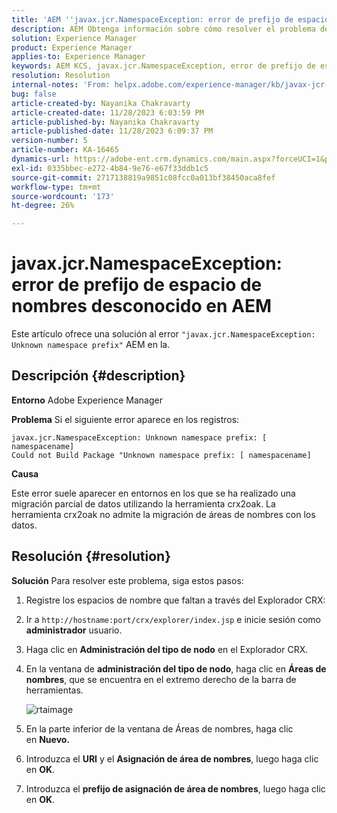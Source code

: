 ```yaml
---
title: 'AEM ''javax.jcr.NamespaceException: error de prefijo de espacio de nombres desconocido en el espacio de nombres'
description: AEM Obtenga información sobre cómo resolver el problema de donde se produce el error javax.jcr.NamespaceException. Prefijo de espacio de nombres desconocido.
solution: Experience Manager
product: Experience Manager
applies-to: Experience Manager
keywords: AEM KCS, javax.jcr.NamespaceException, error de prefijo de espacio de nombres desconocido,, Adobe Experience Manager, solución de problemas
resolution: Resolution
internal-notes: 'From: helpx.adobe.com/experience-manager/kb/javax-jcr-NamespaceException-Unknown-namespace-prefix-error-in-AEM.html'
bug: false
article-created-by: Nayanika Chakravarty
article-created-date: 11/28/2023 6:03:59 PM
article-published-by: Nayanika Chakravarty
article-published-date: 11/28/2023 6:09:37 PM
version-number: 5
article-number: KA-16465
dynamics-url: https://adobe-ent.crm.dynamics.com/main.aspx?forceUCI=1&pagetype=entityrecord&etn=knowledgearticle&id=3a02fe7c-188e-ee11-8179-6045bd006b3d
exl-id: 0335bbec-e272-4b84-9e76-e67f33ddb1c5
source-git-commit: 2717138819a9851c08fcc0a013bf38450aca8fef
workflow-type: tm+mt
source-wordcount: '173'
ht-degree: 26%

---
```


# javax.jcr.NamespaceException: error de prefijo de espacio de nombres desconocido en AEM


Este artículo ofrece una solución al error `"javax.jcr.NamespaceException: Unknown namespace prefix"` AEM en la.

## Descripción {#description}


<b>Entorno</b>
Adobe Experience Manager

<b>Problema</b>
Si el siguiente error aparece en los registros:


```
javax.jcr.NamespaceException: Unknown namespace prefix: [ namespacename] 
Could not Build Package "Unknown namespace prefix: [ namespacename]
```


<b>Causa</b>

Este error suele aparecer en entornos en los que se ha realizado una migración parcial de datos utilizando la herramienta crx2oak.
La herramienta crx2oak no admite la migración de áreas de nombres con los datos.


## Resolución {#resolution}


<b>Solución</b>
Para resolver este problema, siga estos pasos:

1. Registre los espacios de nombre que faltan a través del Explorador CRX:
2. Ir a `http://hostname:port/crx/explorer/index.jsp` e inicie sesión como <b>administrador</b> usuario.
3. Haga clic en <b>Administración del tipo de nodo</b> en el Explorador CRX.
4. En la ventana de <b>administración del tipo de nodo</b>, haga clic en <b>Áreas de nombres</b>, que se encuentra en el extremo derecho de la barra de herramientas.

   ![rtaimage](https://helpx.adobe.com/content/dam/help/en/experience-manager/kb/javax-jcr-NamespaceException-Unknown-namespace-prefix-error-in-AEM/_jcr_content/main-pars/procedure/proc_par/step_2/step_par/image/rtaimage.png "rtaimage")


5. En la parte inferior de la ventana de Áreas de nombres, haga clic en <b>Nuevo.</b>
6. Introduzca el <b>URI</b> y el <b>Asignación de área de nombres</b>, luego haga clic en <b>OK</b>.
7. Introduzca el <b>prefijo de asignación de área de nombres</b>, luego haga clic en <b>OK</b>.
